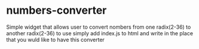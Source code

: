 # numbers-converter

Simple widget that allows user to convert nombers from one radix(2-36) to another radix(2-36)
to use simply add index.js to html and write <numbers-converter></numbers-converter> in the place that you wuld like to have this converter
